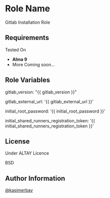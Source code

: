 Role Name
=========

Gitlab Installation Role

Requirements
------------

Tested On 
* **Alma 9**
* More Coming soon...

Role Variables
--------------

gitlab_version: "{{ gitlab_version }}"

gitlab_external_url: '{{ gitlab_external_url }}'

initial_root_password: '{{ initial_root_password }}'

initial_shared_runners_registration_token: '{{ initial_shared_runners_registration_token }}'


License
-------

Under ALTAY Licence


BSD

Author Information
------------------

[@kasimerbay](https://kasimerbay.github.io)
